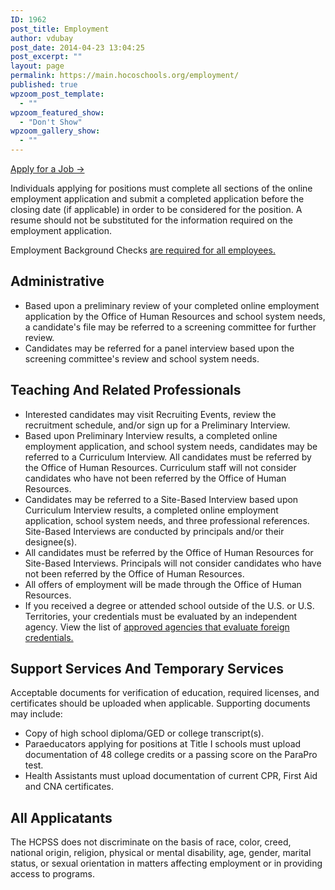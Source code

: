 ```yaml
---
ID: 1962
post_title: Employment
author: vdubay
post_date: 2014-04-23 13:04:25
post_excerpt: ""
layout: page
permalink: https://main.hocoschools.org/employment/
published: true
wpzoom_post_template:
  - ""
wpzoom_featured_show:
  - "Don't Show"
wpzoom_gallery_show:
  - ""
---
```

<p class="action-link"><a href="http://www.applitrack.com/hcpss/onlineapp/" target="_blank"> <i class="fa fa-pencil"></i> Apply for a Job&nbsp;→</a></p>

<p>Individuals applying for positions must complete all sections of the online employment application and submit a completed application before the closing date (if applicable) in order to be considered for the position. A resume should not be substituted for the information required on the employment application.</p>

<p>Employment Background Checks <a href="/employment/background-checks/">are required for all employees.</a></p>

<h2>Administrative</h2>
<ul>
  <li>Based upon a preliminary review of  your completed online employment application by the Office of Human Resources and school system needs, a candidate's file may be referred to a screening committee for further review.</li>
  <li>Candidates may be referred for a panel interview based upon the screening committee's review and school system needs.</li>
</ul>

<h2>Teaching And Related Professionals</h2>
<ul>
  <li>Interested candidates may visit Recruiting Events, review the recruitment schedule, and/or sign up for a Preliminary Interview.</li>
  <li>Based upon Preliminary Interview results, a completed online employment application, and school system needs, candidates may be referred to a Curriculum Interview. All candidates must be referred by the Office of Human Resources. Curriculum staff will not consider candidates who have not been referred by the Office of Human Resources.</li>
  <li>Candidates may be referred to a Site-Based Interview based upon Curriculum Interview results, a completed online employment application, school system needs, and three professional references. Site-Based Interviews are conducted by principals and/or their designee(s).</li>
  <li>All candidates must be referred by the Office of Human Resources for Site-Based Interviews. Principals will not consider candidates who have not been referred by the Office of Human Resources.</li>
  <li>All offers of employment will be made through the Office of Human Resources.</li>
  <li>If you received a degree or attended school outside of the U.S. or U.S. Territories, your credentials must be evaluated by an independent agency. View the list of <a href="http://www.marylandpublicschools.org/MSDE/divisions/certification/certification_branch/certification_inf/apply/docs/approved_foreign_evaluation.htm" target="_blank">approved agencies that evaluate foreign credentials.</a></li>
</ul>

<h2>Support Services And Temporary Services</h2>

<p>Acceptable documents for verification of education, required licenses, and certificates should be uploaded when applicable. Supporting documents may include:</p>
<ul>
  <li>Copy of high school diploma/GED  or college transcript(s).</li>
  <li>Paraeducators applying for positions at Title I schools must upload documentation of 48 college credits or a passing score on the ParaPro test.</li>
  <li>Health Assistants must upload documentation of current CPR, First Aid and CNA certificates.</li>
</ul>

<h2>All Applicatants</h2>

<p>The HCPSS does not discriminate on the basis of race, color, creed, national origin, religion, physical or mental disability, age, gender, marital status, or sexual orientation in matters affecting employment or in providing access to programs.</p>